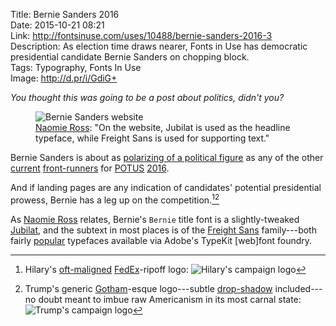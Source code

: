 Title: Bernie Sanders 2016  
Date: 2015-10-21 08:21  
Link: http://fontsinuse.com/uses/10488/bernie-sanders-2016-3  
Description: As election time draws nearer, Fonts in Use has democratic presidential candidate Bernie Sanders on chopping block.  
Tags: Typography, Fonts In Use  
Image: http://d.pr/i/GdiG+  

<p><em class="topStory">You thought this was going to be a post about politics, didn't you?</em></p>

<figure>
	<img class="screenshot" src="http://d.pr/i/GdiG+" alt="Bernie Sanders website" title="Bernie Sanders website">
	<figcaption><a href="http://fontsinuse.com/contributors/6317/naomie">Naomie Ross</a>: "On the website, Jubilat is used as the headline typeface, while Freight Sans is used for supporting text."</figcaption>
</figure>

Bernie Sanders is about as [polarizing of a political figure][youtube] as any of the other [current][hillaryclinton] [front-runners][donaldjtrump] for [POTUS][twitter] [2016][wikipedia].

And if landing pages are any indication of candidates' potential presidential prowess, Bernie has a leg up on the competition.[^oh_hil][^oh_don]

As [Naomie Ross][fontsinuse] relates, Bernie's `Bernie` title font is a slightly-tweaked [Jubilat][typekit], and the subtext in most places is of the [Freight Sans][typekit 2] family---both fairly [popular][stratechery] typefaces available via Adobe's TypeKit [web]font foundry.

[^oh_hil]: Hilary's [oft-maligned][slate] [FedEx][theoveranalyzed]-ripoff logo:
![Hilary's campaign logo][d]
[^oh_don]: Trump's generic [Gotham][typography]-esque logo---subtle [drop-shadow][wikipedia 2] included---no doubt meant to imbue raw Americanism in its most carnal state:
![Trump's campaign logo][d 2]

[d]: http://d.pr/i/f0f+ "Hilary's campaign logo"
[d 2]: http://d.pr/i/16bFo+ "Trump's campaign logo"
[donaldjtrump]: https://www.donaldjtrump.com "Donald Trump's campaign website"
[fontsinuse]: http://fontsinuse.com/contributors/6317/naomie "Naomie Ross on Fonts In Use"
[hillaryclinton]: https://www.hillaryclinton.com "Hilary Clinton's campaign website"
[slate]: http://www.slate.com/blogs/the_slatest/2015/04/12/hillary_clinton_2016_campaign_logo_gets_mixed_reaction_on_twitter.html "Hilary on Twitter getting mixed reactions"
[stratechery]: https://stratechery.com "Ben Thompson's blog"
[theoveranalyzed]: /2015/2/2/vintage-logos "My piece on vintage logos"
[twitter]: https://twitter.com/POTUS "The President of the United States official Twitter account"
[typekit]: https://typekit.com/fonts/jubilat "Jubilat, on TypeKit"
[typekit 2]: https://typekit.com/fonts/freight-sans-pro "Freight Sans Pro, on TypeKit"
[typography]: http://www.typography.com/fonts/gotham/overview/ "Gotham, from Hoefler & Co."
[wikipedia]: https://en.wikipedia.org/wiki/POTUS "Wikipedia: POTUS"
[wikipedia 2]: https://en.wikipedia.org/wiki/Drop_shadow "Wikipedia: Drop Shadow"
[youtube]: http://www.youtube.com/watch?v=S5vOKKMipSA "Bernie Saunders on Vox"